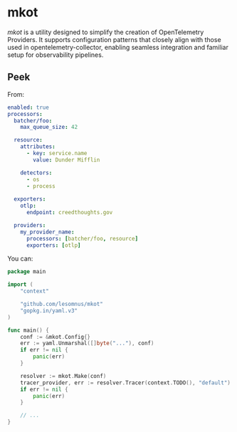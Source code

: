 # mkot

*mkot* is a utility designed to simplify the creation of OpenTelemetry Providers.
It supports configuration patterns that closely align with those used in opentelemetry-collector, enabling seamless integration and familiar setup for observability pipelines.

## Peek

From:
```yaml
enabled: true
processors:
  batcher/foo:
    max_queue_size: 42

  resource:
    attributes:
      - key: service.name
        value: Dunder Mifflin

    detectors:
      - os
      - process
  
  exporters:
    otlp:
      endpoint: creedthoughts.gov

  providers:
    my_provider_name:
      processors: [batcher/foo, resource]
      exporters: [otlp]
```

You can:
```go
package main

import (
	"context"

	"github.com/lesomnus/mkot"
	"gopkg.in/yaml.v3"
)

func main() {
	conf := &mkot.Config{}
	err := yaml.Unmarshal([]byte("..."), conf)
	if err != nil {
		panic(err)
	}

	resolver := mkot.Make(conf)
	tracer_provider, err := resolver.Tracer(context.TODO(), "default")
	if err != nil {
		panic(err)
	}

	// ...
}
```
